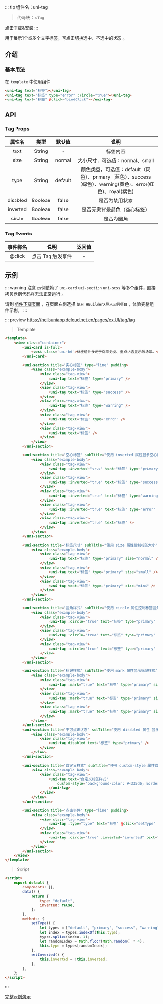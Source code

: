
::: tip 组件名：uni-tag
> 代码块： `uTag`

[点击下载&安装](https://ext.dcloud.net.cn/plugin?name=uni-tag)
:::

用于展示1个或多个文字标签，可点击切换选中、不选中的状态 。

## 介绍
### 基本用法

在 ``template`` 中使用组件
```html
<uni-tag text="标签"></uni-tag>
<uni-tag text="标签" type="error" :circle="true"></uni-tag>
<uni-tag text="标签" @click="bindClick"></uni-tag>
```

## API

### Tag Props

|属性名		|类型		|默认值	|说明																											|
|:-:			|:-:		|:-:		|:-:																											|
|text			|String	|-			|标签内容																										|
|size			|String	|normal	|大小尺寸，可选值：normal、small																				|
|type			|String	|default|颜色类型，可选值：default（灰色）、primary（蓝色）、success（绿色）、warning(黄色)、error(红色)、royal(紫色)	|
|disabled	|Boolean|false	|是否为禁用状态																									|
|inverted	|Boolean|false	|是否无需背景颜色（空心标签）																					|
|circle		|Boolean|false	|是否为圆角																										|


### Tag Events

|事件称名		|说明							|返回值	|
|:-:			|:-:							|:-:	|
|@click		|点击 Tag 触发事件	|-		|



## 示例
::: warning 注意
示例依赖了 `uni-card` `uni-section` `uni-scss` 等多个组件，直接拷贝示例代码将无法正常运行 。

请到 [组件下载页面](https://ext.dcloud.net.cn/plugin?name=uni-tag) ，在页面右侧选择 `使用 HBuilderX导入示例项目` ，体验完整组件示例。
:::

::: preview https://hellouniapp.dcloud.net.cn/pages/extUI/tag/tag
> Template
``` html
<template>
	<view class="container">
		<uni-card is-full>
			<text class="uni-h6">标签组件多用于商品分类、重点内容显示等场景。</text>
		</uni-card>

		<uni-section title="实心标签" type="line" padding>
			<view class="example-body">
				<view class="tag-view">
					<uni-tag text="标签" type="primary" />
				</view>
				<view class="tag-view">
					<uni-tag text="标签" type="success" />
				</view>
				<view class="tag-view">
					<uni-tag text="标签" type="warning" />
				</view>
				<view class="tag-view">
					<uni-tag text="标签" type="error" />
				</view>
				<view class="tag-view">
					<uni-tag text="标签" />
				</view>
			</view>
		</uni-section>

		<uni-section title="空心标签" subTitle="使用 inverted 属性显示空心表签" type="line" padding>
			<view class="example-body">
				<view class="tag-view">
					<uni-tag :inverted="true" text="标签" type="primary" />
				</view>
				<view class="tag-view">
					<uni-tag :inverted="true" text="标签" type="success" />
				</view>
				<view class="tag-view">
					<uni-tag :inverted="true" text="标签" type="warning" />
				</view>
				<view class="tag-view">
					<uni-tag :inverted="true" text="标签" type="error" />
				</view>
				<view class="tag-view">
					<uni-tag :inverted="true" text="标签" />
				</view>
			</view>
		</uni-section>

		<uni-section title="标签尺寸" subTitle="使用 size 属性控制标签大小" type="line" padding>
			<view class="example-body">
				<view class="tag-view">
					<uni-tag text="标签" type="primary" size="normal" />
				</view>
				<view class="tag-view">
					<uni-tag text="标签" type="primary" size="small" />
				</view>
				<view class="tag-view">
					<uni-tag text="标签" type="primary" size="mini" />
				</view>
			</view>
		</uni-section>

		<uni-section title="圆角样式" subTitle="使用 circle 属性控制标签圆角" type="line" padding>
			<view class="example-body">
				<view class="tag-view">
					<uni-tag :circle="true" text="标签" type="primary" />
				</view>
				<view class="tag-view">
					<uni-tag :circle="true" text="标签" type="primary" size="small" />
				</view>
				<view class="tag-view">
					<uni-tag :circle="true" text="标签" type="primary" size="mini" />
				</view>
			</view>
		</uni-section>

		<uni-section title="标记样式" subTitle="使用 mark 属性显示标记样式" type="line" padding>
			<view class="example-body">
				<view class="tag-view">
					<uni-tag :mark="true" text="标签" type="primary" size="default" />
				</view>
				<view class="tag-view">
					<uni-tag :mark="true" text="标签" type="primary" size="small" />
				</view>
				<view class="tag-view">
					<uni-tag :mark="true" text="标签" type="primary" size="mini" />
				</view>
			</view>
		</uni-section>
		<uni-section title="不可点击状态" subTitle="使用 disabled 属性 显示禁用样式" type="line" padding>
			<view class="example-body">
				<view class="tag-view">
					<uni-tag disabled text="标签" type="primary" />
				</view>
			</view>
		</uni-section>

		<uni-section title="自定义样式" subTitle="使用 custom-style 属性自定义样式" type="line" padding>
			<view class="example-body">
				<view class="tag-view">
					<uni-tag text="自定义标签样式"
						custom-style="background-color: #4335d6; border-color: #4335d6; color: #fff;">
					</uni-tag>
				</view>
			</view>
		</uni-section>

		<uni-section title="点击事件" type="line" padding>
			<view class="example-body">
				<view class="tag-view">
					<uni-tag :type="type" text="标签" @click="setType" />
				</view>
				<view class="tag-view">
					<uni-tag :circle="true" :inverted="inverted" text="标签" type="primary" @click="setInverted" />
				</view>
			</view>
		</uni-section>
	</view>
</template>
```
> Script

```html
<script>
	export default {
		components: {},
		data() {
			return {
				type: "default",
				inverted: false,
			};
		},
		methods: {
			setType() {
				let types = ["default", "primary", "success", "warning", "error"];
				let index = types.indexOf(this.type);
				types.splice(index, 1);
				let randomIndex = Math.floor(Math.random() * 4);
				this.type = types[randomIndex];
			},
			setInverted() {
				this.inverted = !this.inverted;
			},
		},
	};
</script>

```
:::

[完整示例演示](https://hellouniapp.dcloud.net.cn/pages/extUI/tag/tag)
